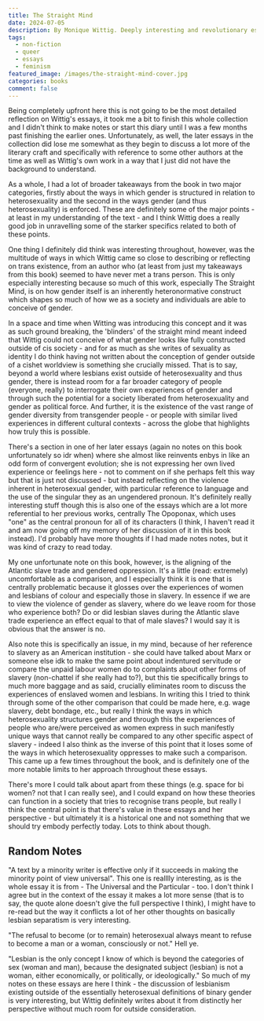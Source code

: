 ```yaml
---
title: The Straight Mind
date: 2024-07-05
description: By Monique Wittig. Deeply interesting and revolutionary essays, Witting also very obviously never met a trans person.
tags:
  - non-fiction
  - queer
  - essays
  - feminism
featured_image: /images/the-straight-mind-cover.jpg
categories: books
comment: false
---
```

Being completely upfront here this is not going to be the most detailed reflection on Wittig's essays, it took me a bit to finish this whole collection and I didn't think to make notes or start this diary until I was a few months past finishing the earlier ones. Unfortunately, as well, the later essays in the collection did lose me somewhat as they begin to discuss a lot more of the literary craft and specifically with reference to some other authors at the time as well as Wittig's own work in a way that I just did not have the background to understand.

As a whole, I had a lot of broader takeaways from the book in two major categories, firstly about the ways in which gender is structured in relation to heterosexuality and the second in the ways gender (and thus heterosexuality) is enforced. These are definitely some of the major points - at least in my understanding of the text - and I think Wittig does a really good job in unravelling some of the starker specifics related to both of these points.

One thing I definitely did think was interesting throughout, however, was the multitude of ways in which Wittig came so close to describing or reflecting on trans existence, from an author who (at least from just my takeaways from this book) seemed to have never met a trans person. This is only especially interesting because so much of this work, especially The Straight Mind, is on how gender itself is an inherently heteronormative construct which shapes so much of how we as a society and individuals are able to conceive of gender. 

In a space and time when Witting was introducing this concept and it was as such ground breaking, the 'blinders' of the straight mind meant indeed that Wittig could not conceive of what gender looks like fully constructed outside of cis society - and for as much as she writes of sexuality as identity I do think having not written about the conception of gender outside of a cishet worldview is something she crucially missed. That is to say, beyond a world where lesbians exist outside of heterosexuality and thus gender, there is instead room for a far broader category of people (everyone, really) to interrogate their own experiences of gender and through such the potential for a society liberated from heterosexuality and gender as political force. And further, it is the existence of the vast range of gender diversity from transgender people - or people with similar lived experiences in different cultural contexts - across the globe that highlights how truly this is possible.

There's a section in one of her later essays (again no notes on this book unfortunately so idr when) where she almost like reinvents enbys in like an odd form of convergent evolution; she is not expressing her own lived experience or feelings here - not to comment on if she perhaps felt this way but that is just not discussed - but instead reflecting on the violence inherent in heterosexual gender, with particular reference to language and the use of the singular they as an ungendered pronoun. It's definitely really interesting stuff though this is also one of the essays which are a lot more referential to her previous works, centrally The Opoponax, which uses "one" as the central pronoun for all of its characters (I think, I haven't read it and am now going off my memory of her discussion of it in this book instead). I'd probably have more thoughts if I had made notes notes, but it was kind of crazy to read today.

My one unfortunate note on this book, however, is the aligning of the Atlantic slave trade and gendered oppression. It's a little (read: extremely) uncomfortable as a comparison, and I especially think it is one that is centrally problematic because it glosses over the experiences of women and lesbians of colour and especially those in slavery. In essence if we are to view the violence of gender as slavery, where do we leave room for those who experience both? Do or did lesbian slaves during the Atlantic slave trade experience an effect equal to that of male slaves? I would say it is obvious that the answer is no. 

Also note this is specifically an issue, in my mind, because of her reference to slavery as an American institution - she could have talked about Marx or someone else idk to make the same point about indentured servitude or compare the unpaid labour women do to complaints about other forms of slavery (non-chattel if she really had to?), but this tie specifically brings to much more baggage and as said, crucially eliminates room to discuss the experiences of enslaved women and lesbians. In writing this I tried to think through some of the other comparison that could be made here, e.g. wage slavery, debt bondage, etc., but really I think the ways in which heterosexuality structures gender and through this the experiences of people who are/were perceived as women express in such manifestly unique ways that cannot really be compared to any other specific aspect of slavery - indeed I also think as the inverse of this point that it loses some of the ways in which heterosexuality oppresses to make such a comparison. This came up a few times throughout the book, and is definitely one of the more notable limits to her approach throughout these essays.

There's more I could talk about apart from these things (e.g. space for bi women? not that I can really see), and I could expand on how these theories can function in a society that tries to recognise trans people, but really I think the central point is that there's value in these essays and her perspective - but ultimately it is a historical one and not something that we should try embody perfectly today. Lots to think about though.

## Random Notes

"A text by a minority writer is effective only if it succeeds in making the minority point of view universal". This one is realllly interesting, as is the whole essay it is from - The Universal and the Particular - too. I don't think I agree but in the context of the essay it makes a lot more sense (that is to say, the quote alone doesn't give the full perspective I think), I might have to re-read but the way it conflicts a lot of her other thoughts on basically lesbian separatism is very interesting. 

"The refusal to become (or to remain) heterosexual always meant to refuse to become a man or a woman, consciously or not." Hell ye.

"Lesbian is the only concept I know of which is beyond the categories of sex (woman and man), because the designated subject (lesbian) is not a woman, either economically, or politically, or ideologically." So much of my notes on these essays are here I think - the discussion of lesbianism existing outside of the essentially heterosexual definitions of binary gender is very interesting, but Wittig definitely writes about it from distinctly her perspective without much room for outside consideration.